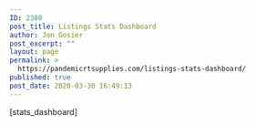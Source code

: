 ```yaml
---
ID: 2380
post_title: Listings Stats Dashboard
author: Jon Gosier
post_excerpt: ""
layout: page
permalink: >
  https://pandemicrtsupplies.com/listings-stats-dashboard/
published: true
post_date: 2020-03-30 16:49:13
---
```

[stats_dashboard]
